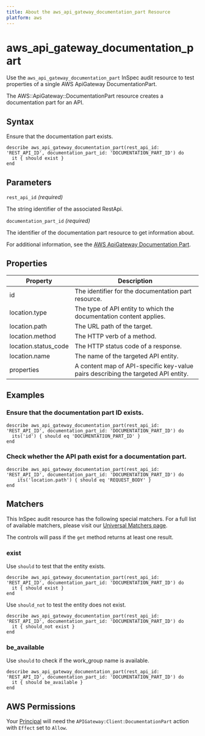 ```yaml
---
title: About the aws_api_gateway_documentation_part Resource
platform: aws
---
```


# aws_api_gateway_documentation_part

Use the `aws_api_gateway_documentation_part` InSpec audit resource to test properties of a single AWS ApiGateway DocumentationPart.

The AWS::ApiGateway::DocumentationPart resource creates a documentation part for an API.

## Syntax

Ensure that the documentation part exists.

    describe aws_api_gateway_documentation_part(rest_api_id: 'REST_API_ID', documentation_part_id: 'DOCUMENTATION_PART_ID') do
      it { should exist }
    end

## Parameters

`rest_api_id` _(required)_

The string identifier of the associated RestApi.

`documentation_part_id` _(required)_

The identifier of the documentation part resource to get information about.

For additional information, see the [AWS ApiGateway Documentation Part](https://docs.aws.amazon.com/AWSCloudFormation/latest/UserGuide/aws-resource-apigateway-documentationpart.html).

## Properties

| Property             | Description                                                                       |
|----------------------|-----------------------------------------------------------------------------------|
| id                   | The identifier for the documentation part resource.                               |
| location.type        | The type of API entity to which the documentation content applies.                |
| location.path        | The URL path of the target.                                                       |
| location.method      | The HTTP verb of a method.                                                        |
| location.status_code | The HTTP status code of a response.                                               |
| location.name        | The name of the targeted API entity.                                              |
| properties           | A content map of API-specific key-value pairs describing the targeted API entity. |

## Examples

### Ensure that the documentation part ID exists.

    describe aws_api_gateway_documentation_part(rest_api_id: 'REST_API_ID', documentation_part_id: 'DOCUMENTATION_PART_ID') do
      its('id') { should eq 'DOCUMENTATION_PART_ID' }
    end

### Check whether the API path exist for a documentation part.

    describe aws_api_gateway_documentation_part(rest_api_id: 'REST_API_ID', documentation_part_id: 'DOCUMENTATION_PART_ID') do
        its('location.path') { should eq 'REQUEST_BODY' }
    end

## Matchers

This InSpec audit resource has the following special matchers. For a full list of available matchers, please visit our [Universal Matchers page](https://www.inspec.io/docs/reference/matchers/).

The controls will pass if the `get` method returns at least one result.

### exist

Use `should` to test that the entity exists.

    describe aws_api_gateway_documentation_part(rest_api_id: 'REST_API_ID', documentation_part_id: 'DOCUMENTATION_PART_ID') do
      it { should exist }
    end

Use `should_not` to test the entity does not exist.

    describe aws_api_gateway_documentation_part(rest_api_id: 'REST_API_ID', documentation_part_id: 'DOCUMENTATION_PART_ID') do
      it { should_not exist }
    end

### be_available

Use `should` to check if the work_group name is available.

    describe aws_api_gateway_documentation_part(rest_api_id: 'REST_API_ID', documentation_part_id: 'DOCUMENTATION_PART_ID') do
      it { should be_available }
    end

## AWS Permissions

Your [Principal](https://docs.aws.amazon.com/IAM/latest/UserGuide/intro-structure.html#intro-structure-principal) will need the `APIGateway:Client:DocumentationPart` action with `Effect` set to `Allow`.
